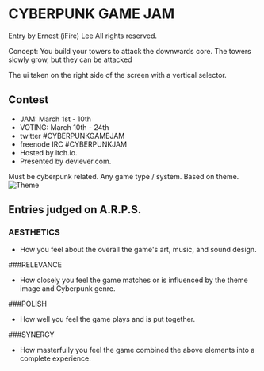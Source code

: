 # CYBERPUNK GAME JAM
Entry by Ernest (iFire) Lee
All rights reserved.

Concept: You build your towers to attack the downwards core. The towers slowly grow, but they can be attacked 

The ui taken on the right side of the screen with a vertical selector.

## Contest

* JAM: March 1st - 10th
* VOTING: March 10th - 24th
* twitter #CYBERPUNKGAMEJAM
* freenode IRC #CYBERPUNKJAM
* Hosted by itch.io.
* Presented by deviever.com.

Must be cyberpunk related.
Any game type / system.
Based on theme. ![Theme](https://github.com/fire/2014cyberpunkjam/raw/master/Docs/Theme.jpg "Theme")

## Entries judged on A.R.P.S.

### AESTHETICS
- How you feel about the overall the game's art, music, and sound design.

###RELEVANCE
- How closely you feel the game matches or is influenced by the theme image and Cyberpunk genre.

###POLISH
- How well you feel the game plays and is put together.

###SYNERGY
- How masterfully you feel the game combined the above elements into a complete experience.
